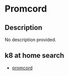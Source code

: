 # Promcord

## Description

No description provided.

## k8 at home search

- [promcord](https://nanne.dev/k8s-at-home-search/#/promcord)
